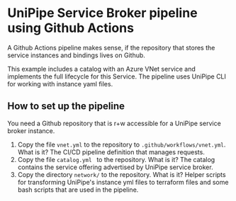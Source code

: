 # UniPipe Service Broker pipeline using Github Actions

A Github Actions pipeline makes sense, if the repository that stores the service instances and bindings lives on Github.

This example includes a catalog with an Azure VNet service and implements the full lifecycle for this Service. The pipeline uses UniPipe CLI for working with instance yaml files.

## How to set up the pipeline
You need a Github repository that is r+w accessible for a UniPipe service broker instance.

1. Copy the file `vnet.yml` to the repository to `.github/workflows/vnet.yml`. What is it? The CI/CD pipeline definition that manages requests.
2. Copy the file `catalog.yml ` to the repository. What is it? The catalog contains the service offering advertised by UniPipe service broker.
3. Copy the directory `network/` to the repository. What is it? Helper scripts for transforming UniPipe's instance yml files to terraform files and some bash scripts that are used in the pipeline.